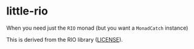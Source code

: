 # little-rio

When you need just the `RIO` monad (but you want a `MonadCatch` instance)

This is derived from the RIO library ([LICENSE](https://hackage.haskell.org/package/rio-0.1.14.0/src/LICENSE)).
